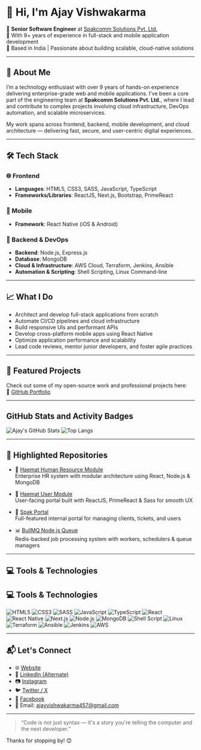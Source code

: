 # 👋 Hi, I'm Ajay Vishwakarma

🎯 **Senior Software Engineer** at [Spakcomm Solutions Pvt. Ltd.](https://spakcomm.com/)  
💼 With 9+ years of experience in full-stack and mobile application development  
📍 Based in India | Passionate about building scalable, cloud-native solutions

---

## 🚀 About Me

I’m a technology enthusiast with over 9 years of hands-on experience delivering enterprise-grade web and mobile applications. I’ve been a core part of the engineering team at **Spakcomm Solutions Pvt. Ltd.**, where I lead and contribute to complex projects involving cloud infrastructure, DevOps automation, and scalable microservices.

My work spans across frontend, backend, mobile development, and cloud architecture — delivering fast, secure, and user-centric digital experiences.

---

## 🛠️ Tech Stack

### 🌐 Frontend
- **Languages**: HTML5, CSS3, SASS, JavaScript, TypeScript
- **Frameworks/Libraries**: ReactJS, Next.js, Bootstrap, PrimeReact

### 📱 Mobile
- **Framework**: React Native (iOS & Android)

### 🧠 Backend & DevOps
- **Backend**: Node.js, Express.js
- **Database**: MongoDB
- **Cloud & Infrastructure**: AWS Cloud, Terraform, Jenkins, Ansible
- **Automation & Scripting**: Shell Scripting, Linux Command-line

---

## 📈 What I Do

- Architect and develop full-stack applications from scratch
- Automate CI/CD pipelines and cloud infrastructure
- Build responsive UIs and performant APIs
- Develop cross-platform mobile apps using React Native
- Optimize application performance and scalability
- Lead code reviews, mentor junior developers, and foster agile practices

---

## 🧩 Featured Projects

Check out some of my open-source work and professional projects here:  
🔗 [GitHub Portfolio](https://github.com/ajayvishwakarma457)

---

## GitHub Stats and Activity Badges

![Ajay's GitHub Stats](https://github-readme-stats.vercel.app/api?username=ajayvishwakarma457&show_icons=true&theme=radical)
![Top Langs](https://github-readme-stats.vercel.app/api/top-langs/?username=ajayvishwakarma457&layout=compact&theme=radical)

---

## 📌 Highlighted Repositories

- 🔬 [Haemat Human Resource Module](https://github.com/ajayvishwakarma457/Haemat-Human-Resource-Module)  
  Enterprise HR system with modular architecture using React, Node.js & MongoDB

- 👥 [Haemat User Module](https://github.com/ajayvishwakarma457/Haemat-User-Module)  
  User-facing portal built with ReactJS, PrimeReact & Sass for smooth UX

- 🧭 [Spak Portal](https://github.com/ajayvishwakarma457/spak-portal)  
  Full-featured internal portal for managing clients, tickets, and users

- 📊 [BullMQ Node.js Queue](https://github.com/ajayvishwakarma457/bullmq-nodejs)  
  Redis-backed job processing system with workers, schedulers & queue managers
  
---

## 💻 Tools & Technologies

## 💻 Tools & Technologies

![HTML5](https://img.shields.io/badge/-HTML5-E34F26?style=flat-square&logo=html5&logoColor=white)
![CSS3](https://img.shields.io/badge/-CSS3-1572B6?style=flat-square&logo=css3)
![SASS](https://img.shields.io/badge/-SASS-CC6699?style=flat-square&logo=sass)
![JavaScript](https://img.shields.io/badge/-JavaScript-F7DF1E?style=flat-square&logo=javascript)
![TypeScript](https://img.shields.io/badge/-TypeScript-3178C6?style=flat-square&logo=typescript)
![React](https://img.shields.io/badge/-React-61DAFB?style=flat-square&logo=react)
![React Native](https://img.shields.io/badge/-React%20Native-61DAFB?style=flat-square&logo=react)
![Next.js](https://img.shields.io/badge/-Next.js-000000?style=flat-square&logo=next.js)
![Node.js](https://img.shields.io/badge/-Node.js-339933?style=flat-square&logo=node.js)
![MongoDB](https://img.shields.io/badge/-MongoDB-47A248?style=flat-square&logo=mongodb)
![Shell Script](https://img.shields.io/badge/-Shell%20Script-4EAA25?style=flat-square&logo=gnu-bash&logoColor=white)
![Linux](https://img.shields.io/badge/-Linux-FCC624?style=flat-square&logo=linux&logoColor=black)
![Terraform](https://img.shields.io/badge/-Terraform-623CE4?style=flat-square&logo=terraform)
![Ansible](https://img.shields.io/badge/-Ansible-EE0000?style=flat-square&logo=ansible)
![Jenkins](https://img.shields.io/badge/-Jenkins-D24939?style=flat-square&logo=jenkins&logoColor=white)
![AWS](https://img.shields.io/badge/-AWS-232F3E?style=flat-square&logo=amazon-aws)

---

## 📬 Let's Connect

- 🌐 [Website](https://ajay-solutions.com) <!-- Replace this with your actual URL -->
- 🔗 [LinkedIn (Alternate)](https://www.linkedin.com/in/ajay-vishwakarma-675b19147/)
- 📷 [Instagram](https://www.instagram.com/ajay_tech_dev)
- 🐦 [Twitter / X](https://x.com/ajayvishwaka457)
- 📘 [Facebook](https://www.facebook.com/ajay.vishwakarma.dev)
- 📧 Email: ajayvishwakarma457@gmail.com

---

> “Code is not just syntax — it's a story you're telling the computer and the next developer.”  

Thanks for stopping by! 😊
